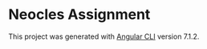# Neocles Assignment

This project was generated with [Angular CLI](https://github.com/angular/angular-cli) version 7.1.2.